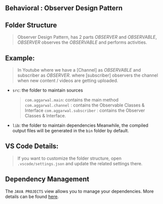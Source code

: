 ## Behavioral : Observer Design Pattern

## Folder Structure

> Observer Design Pattern, has 2 parts *OBSERVER* and *OBSERVABLE*, *OBSERVER* observes the *OBSERVABLE* and performs activities.

## Example: 

> In Youtube where we have a [Channel] as *OBSERVABLE* and subscriber as *OBSERVER*. where [subscriber] observers the channel when new content / videos are getting uploaded. 



- `src`: the folder to maintain sources
  > `com.aggarwal.main`: contains the main method
  > `com.aggarwal.channel` : contains the Observable Classes & Interface 
  > `com.aggarwal.subscriber` : contains the Observer Classes & Interface. 

- `lib`: the folder to maintain dependencies
Meanwhile, the compiled output files will be generated in the `bin` folder by default.


## VS Code Details:
> If you want to customize the folder structure, open `.vscode/settings.json` and update the related settings there.

## Dependency Management

The `JAVA PROJECTS` view allows you to manage your dependencies. More details can be found [here](https://github.com/microsoft/vscode-java-dependency#manage-dependencies).
